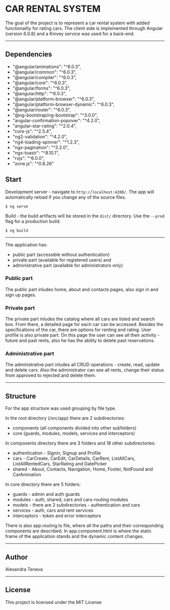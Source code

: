 # CAR RENTAL SYSTEM

The goal of the project is to represent a car rental system with added functionality for rating cars. Тhe client side is implemented through Angular (version 6.0.8) and a Kinvey service was used for a back-end.

---

## Dependencies

- "@angular/animations": "^6.0.3",
- "@angular/common": "^6.0.3",
- "@angular/compiler": "^6.0.3",
- "@angular/core": "^6.0.3",
- "@angular/forms": "^6.0.3",
- "@angular/http": "^6.0.3",
- "@angular/platform-browser": "^6.0.3",
- "@angular/platform-browser-dynamic": "^6.0.3",
- "@angular/router": "^6.0.3",
- "@ng-bootstrap/ng-bootstrap": "^3.0.0",
- "angular-confirmation-popover": "^4.2.0",
- "angular-star-rating": "^2.0.4",
- "core-js": "^2.5.4",
- "ng2-validation": "^4.2.0",
- "ng4-loading-spinner": "^1.2.3",
- "ngx-pagination": "^3.2.0",
- "ngx-toastr": "^8.10.1",
- "rxjs": "^6.0.0",
- "zone.js": "^0.8.26"

## Start 

 Development server - navigate to `http://localhost:4200/`. The app will automatically reload if you change any of the source files.

	$ ng serve

 Build - the build artifacts will be stored in the `dist/` directory. Use the `--prod` flag for a production build.

	$ ng build
	
---

The application has:

- public part (accessible without authentication)
- private part (available for registered users) and
- administrative part (available for administrators only)

### Public part
The public part inludes home, about and contacts pages, also sign in and sign up pages.
 
### Private part
The private part inludes the catalog where all cars are listed and search box. From there, a detailed page for each car can be accessed. Besides the specifications of the car, 
there are options for renting and rating. User profile is also private part. On this page the user can see all their activity - future and past rents, 
also he has the ability to delete past reservations. 

### Аdministrative part
The administrative part inludes all CRUD operations - create, read, update and delete cars. Also the administrator can see all rents, change their status from approved to rejected 
and delete them.

---

## Structure

For the app structure was used grouping by file type. 

In the root directory (/src/app) there are 2 subdirectories:

- 	components (all components divided into other subfolders)
- 	core (guards, modules, models, services and interceptors)

In components directory there are 3 folders and 18 other subdirectories:

- 	authentication - Signin, Signup and Profile
- 	cars - CarCreate, CarEdit, CarDetails, CarRent, ListAllCars, ListAllRentedCars, StarRating and DatePicker
- 	shared - About, Contacts, Navigation, Home, Footer, NotFound and CarAnimation
  
In core directory there are 5 folders:

- guards - admin and auth guards
- modules - auth, shared, cars and cars-routing modules
- models - there are 2 subdirectories - authentication and cars
- services - auth, cars and rent services
- interceptors - token and error interceptors

There is also app.routing.ts file, where all the paths and their corresponding components are described. In app.component.html is where the static frame 
of the application stands and the dynamic content changes.

---

## Author

Alexandra Teneva

---

## License

This project is licensed under the MIT License

